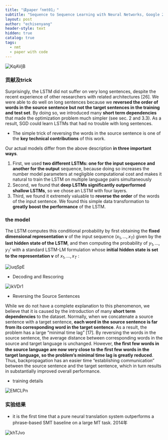 ```yaml
---
title: "读paper「nmt01」"
subtitle: "Sequence to Sequence Learning with Neural Networks, Google 2014"
layout: post
author: "echisenyang"
header-style: text
hidden: true
catalog: true
tags:
  - nmt
  - paper with code
---
```




![KqAVjB](https://gitee.com/echisenyang/GiteeForUpicUse/raw/master/uPic/KqAVjB.png)



### 贡献及trick

Surprisingly, the LSTM did not suffer on very long sentences, despite the recent experience of other researchers with related architectures [26]. We were able to do well on long sentences because we **reversed the order of words in the source sentence but not the target sentences in the training and test set**. By doing so, we introduced many **short term dependencies** that made the optimization problem much simpler (see sec. 2 and 3.3). As a result, SGD could learn LSTMs that had no trouble with long sentences. 

- The simple trick of reversing the words in the source sentence is one of the **key technical contributions** of this work.

Our actual models differ from the above description **in three important ways**.

1. First, we used **two different LSTMs: one for the input sequence and another for the output** sequence, because doing so increases the number model parameters at negligible computational cost and makes it natural to train the LSTM on multiple language pairs simultaneously
2. Second, we found that **deep LSTMs signiﬁcantly outperformed shallow LSTMs**, so we chose an LSTM with four layers.
3. Third, we found it extremely valuable to **reverse the order** of the words of the input sentence. We found this simple data transformation to **greatly boost the performance** of the LSTM.



### the model

The LSTM computes this conditional probability by ﬁrst obtaining the **ﬁxed dimensional representation v** of the input sequence $(x_1 , . . . , x_T)$ given by the **last hidden state of the LSTM**, and then computing the probability of $y_1 , . . . , y_T′$ with a standard LSTM-LM formulation whose **initial hidden state is set to the representation v** of $x_1 , . . . , x_T$ :

![iuqSpE](https://gitee.com/echisenyang/GiteeForUpicUse/raw/master/uPic/iuqSpE.png)

- Decoding and Rescoring

![ikVDr1](https://gitee.com/echisenyang/GiteeForUpicUse/raw/master/uPic/ikVDr1.png)

- Reversing the Source Sentences

While we do not have a complete explanation to this phenomenon, we believe that it is caused by the introduction of many **short term dependencies** to the dataset. Normally, when we concatenate a source sentence with a target sentence, **each word in the source sentence is far from its corresponding word in the target sentence**. As a result, the problem has a large “minimal time lag” [17]. By reversing the words in the source sentence, the average distance between corresponding words in the source and target language is unchanged. However, **the ﬁrst few words in the source language are now very close to the ﬁrst few words in the target language, so the problem’s minimal time lag is greatly reduced**. Thus, backpropagation has an easier time “establishing communication” between the source sentence and the target sentence, which in turn results in substantially improved overall performance.

- training details

![EMCLPn](https://gitee.com/echisenyang/GiteeForUpicUse/raw/master/uPic/EMCLPn.png)



### 实验结果

- it is the ﬁrst time that a pure neural translation system outperforms a phrase-based SMT baseline on a large MT task. 2014年

![khTJvo](https://gitee.com/echisenyang/GiteeForUpicUse/raw/master/uPic/khTJvo.png)

